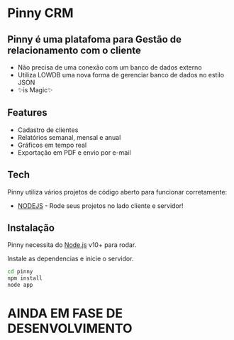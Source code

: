 # Pinny CRM
## Pinny é uma platafoma para Gestão de relacionamento com o cliente

- Não precisa de uma conexão com um banco de dados externo
- Utiliza LOWDB uma nova forma de gerenciar banco de dados no estilo JSON
- ✨is Magic✨

## Features

- Cadastro de clientes
- Relatórios semanal, mensal e anual
- Gráficos em tempo real
- Exportação em PDF e envio por e-mail

## Tech

Pinny utiliza vários projetos de código aberto para funcionar corretamente:

- [NODEJS] - Rode seus projetos no lado cliente e servidor!

## Instalação

Pinny necessita do [Node.js](https://nodejs.org/) v10+ para rodar.

Instale as dependencias e inicie o servidor.

```sh
cd pinny
npm install
node app
```


# AINDA EM FASE DE DESENVOLVIMENTO

   [NodeJS]: <https://nodejs.org/en/>
